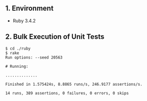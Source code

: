 ## 1. Environment

- Ruby 3.4.2

## 2. Bulk Execution of Unit Tests

```command
$ cd ./ruby
$ rake
Run options: --seed 20563

# Running:

..............

Finished in 1.575424s, 8.8865 runs/s, 246.9177 assertions/s.

14 runs, 389 assertions, 0 failures, 0 errors, 0 skips
```
